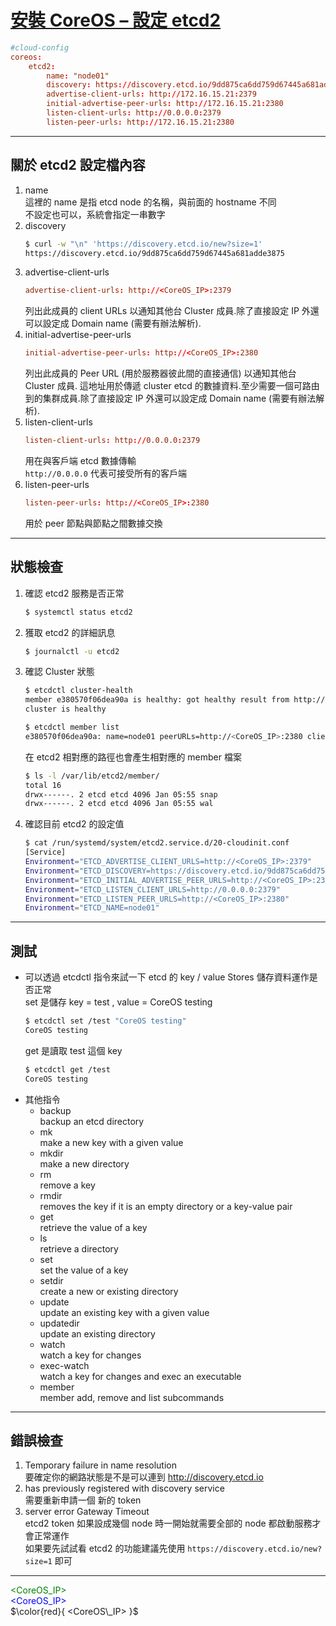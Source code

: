 [安裝 CoreOS – 設定 etcd2](http://benjr.tw/96404)
===
```conf
#cloud-config
coreos:
    etcd2:
        name: "node01"
        discovery: https://discovery.etcd.io/9dd875ca6dd759d67445a681adde3875
        advertise-client-urls: http://172.16.15.21:2379
        initial-advertise-peer-urls: http://172.16.15.21:2380
        listen-client-urls: http://0.0.0.0:2379
        listen-peer-urls: http://172.16.15.21:2380
```
***
## 關於 etcd2 設定檔內容
1. name  
    這裡的 name 是指 etcd node 的名稱，與前面的 hostname 不同  
    不設定也可以，系統會指定一串數字
2. discovery  
    ```sh
    $ curl -w "\n" 'https://discovery.etcd.io/new?size=1'
    https://discovery.etcd.io/9dd875ca6dd759d67445a681adde3875
    ```
3. advertise-client-urls  
    ```conf
    advertise-client-urls: http://<CoreOS_IP>:2379
    ```
    列出此成員的 client URLs 以通知其他台 Cluster 成員.除了直接設定 IP 外還可以設定成 Domain name (需要有辦法解析).
4. initial-advertise-peer-urls  
    ```conf
    initial-advertise-peer-urls: http://<CoreOS_IP>:2380
    ```
    列出此成員的 Peer URL (用於服務器彼此間的直接通信) 以通知其他台 Cluster 成員. 這地址用於傳遞 cluster etcd 的數據資料.至少需要一個可路由到的集群成員.除了直接設定 IP 外還可以設定成 Domain name (需要有辦法解析).
5. listen-client-urls  
    ```conf
    listen-client-urls: http://0.0.0.0:2379
    ```
    用在與客戶端 etcd 數據傳輸  
    `http://0.0.0.0` 代表可接受所有的客戶端
6. listen-peer-urls  
    ```conf
    listen-peer-urls: http://<CoreOS_IP>:2380
    ```
    用於 peer 節點與節點之間數據交換
***
## 狀態檢查
1. 確認 etcd2 服務是否正常
    ```sh
    $ systemctl status etcd2
    ```
2. 獲取 etcd2 的詳細訊息
    ```sh
    $ journalctl -u etcd2
    ```
3. 確認 Cluster 狀態
    ```sh
    $ etcdctl cluster-health
    member e380570f06dea90a is healthy: got healthy result from http://<CoreOS_IP>:2379
    cluster is healthy
    ```
    ```sh
    $ etcdctl member list
    e380570f06dea90a: name=node01 peerURLs=http://<CoreOS_IP>:2380 clientURLs=http://<CoreOS_IP>:2379 isLeader=true
    ```
    在 etcd2 相對應的路徑也會產生相對應的 member 檔案
    ```sh
    $ ls -l /var/lib/etcd2/member/
    total 16
    drwx------. 2 etcd etcd 4096 Jan 05:55 snap
    drwx------. 2 etcd etcd 4096 Jan 05:55 wal
    ```
4. 確認目前 etcd2 的設定值
    ```sh
    $ cat /run/systemd/system/etcd2.service.d/20-cloudinit.conf 
    [Service]
    Environment="ETCD_ADVERTISE_CLIENT_URLS=http://<CoreOS_IP>:2379"
    Environment="ETCD_DISCOVERY=https://discovery.etcd.io/9dd875ca6dd759d67445a681adde3875"
    Environment="ETCD_INITIAL_ADVERTISE_PEER_URLS=http://<CoreOS_IP>:2380"
    Environment="ETCD_LISTEN_CLIENT_URLS=http://0.0.0.0:2379"
    Environment="ETCD_LISTEN_PEER_URLS=http://<CoreOS_IP>:2380"
    Environment="ETCD_NAME=node01"
    ```
***
## 測試  
- 可以透過 etcdctl 指令來試一下 etcd 的 key / value Stores 儲存資料運作是否正常  
    set 是儲存 key = test , value = CoreOS testing
    ```sh
    $ etcdctl set /test "CoreOS testing"
    CoreOS testing
    ```
    get 是讀取 test 這個 key
    ```sh
    $ etcdctl get /test                 
    CoreOS testing
    ```
- 其他指令
    - backup  
        backup an etcd directory
    - mk  
        make a new key with a given value
    - mkdir  
        make a new directory
    - rm  
        remove a key
    - rmdir  
        removes the key if it is an empty directory or a key-value pair
    - get  
        retrieve the value of a key
    - ls  
        retrieve a directory
    - set  
        set the value of a key
    - setdir  
        create a new or existing directory
    - update  
        update an existing key with a given value
    - updatedir  
        update an existing directory
    - watch  
        watch a key for changes
    - exec-watch  
        watch a key for changes and exec an executable
    - member  
        member add, remove and list subcommands
***
## 錯誤檢查  
1. Temporary failure in name resolution  
    要確定你的網路狀態是不是可以連到 http://discovery.etcd.io
2. has previously registered with discovery service  
    需要重新申請一個 新的 token
3. server error Gateway Timeout  
    etcd2 token 如果設成幾個 node 時一開始就需要全部的 node 都啟動服務才會正常運作  
    如果要先試試看 etcd2 的功能建議先使用 `https://discovery.etcd.io/new?size=1` 即可
***
<font color=green> <CoreOS_IP> </font>  
<span style="color:blue"> <CoreOS_IP> </span>  
$\color{red}{ <CoreOS\_IP> }$  